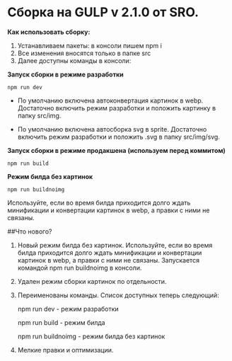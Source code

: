 # Сборка на GULP v 2.1.0 от SRO.

**Как использовать сборку:**
1. Устанавливаем пакеты: в консоли пишем npm i
2. Все изменения вносятся только в папке src
3. Далее доступны команды в консоли:

**Запуск сборки в режиме разработки**
```shell 
npm run dev 
```

- По умолчанию включена автоконвертация картинок в webp. Достаточно включить режим разработки и положить картинку в папку src/img.

- По умолчанию включена автосборка svg в sprite. Достаточно включить режим разработки и положить .svg в папку src/img/svg.


**Запуск сборки в режиме продакшена (используем перед коммитом)**

```shell 
npm run build
```

**Режим билда без картинок**

```shell 
npm run buildnoimg
```
 Используйте, если во время билда приходится долго ждать минификации и конвертации картинок в webp, а правки с ними не связаны.


##Что нового?

1. Новый режим билда без картинок. Используйте, если во время билда приходится долго ждать минификации и конвертации картинок в webp, а правки с ними не связаны. Запускается командой npm run buildnoimg в консоли.
2. Удален режим сборки картинок по отдельности.
3. Переименованы команды. Список доступных теперь следующий:

   npm run dev - режим разработки

   npm run build - режим билда

   npm run buildnoimg - режим билда без картинок
4. Мелкие правки и оптимизации.



